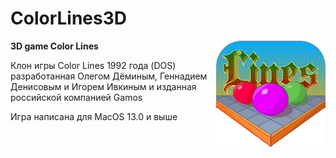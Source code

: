 # ColorLines3D
<img align="right" width=175 src="MacOS-ColorLines/Assets.xcassets/AppIcon.appiconset/512x512CL-2.png" />

**3D game Color Lines**

Клон игры Color Lines 1992 года (DOS) разработанная Олегом Дёминым, Геннадием Денисовым и Игорем Ивкиным и изданная российской компанией Gamos

Игра написана для MacOS 13.0 и выше
